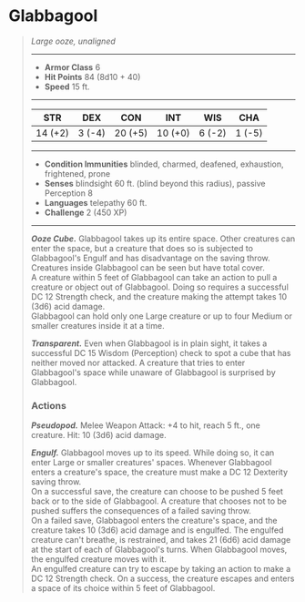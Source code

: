 # Glabbagool
>*Large ooze, unaligned*
>___
>- **Armor Class** 6
>- **Hit Points** 84 (8d10 + 40)
>- **Speed** 15 ft.
>___
>|STR|DEX|CON|INT|WIS|CHA|
>|:---:|:---:|:---:|:---:|:---:|:---:|
>|14 (+2)|3 (-4)|20 (+5)|10 (+0)|6 (-2)|1 (-5)|
>___
>- **Condition Immunities** blinded, charmed, deafened, exhaustion, frightened, prone
>- **Senses** blindsight 60 ft. (blind beyond this radius), passive Perception 8
>- **Languages** telepathy 60 ft.
>- **Challenge** 2 (450 XP)
>___
>***Ooze Cube.*** Glabbagool takes up its entire space. Other creatures can enter the space, but a creature that does so is subjected to Glabbagool's Engulf and has disadvantage on the saving throw.  
>Creatures inside Glabbagool can be seen but have total cover.  
>A creature within 5 feet of Glabbagool can take an action to pull a creature or object out of Glabbagool. Doing so requires a successful DC 12 Strength check, and the creature making the attempt takes 10 (3d6) acid damage.  
>Glabbagool can hold only one Large creature or up to four Medium or smaller creatures inside it at a time.  
>
>***Transparent.*** Even when Glabbagool is in plain sight, it takes a successful DC 15 Wisdom (Perception) check to spot a cube that has neither moved nor attacked. A creature that tries to enter Glabbagool's space while unaware of Glabbagool is surprised by Glabbagool.  
>
>### Actions
>***Pseudopod.*** Melee Weapon Attack: +4 to hit, reach 5 ft., one creature. Hit: 10 (3d6) acid damage.  
>
>***Engulf.*** Glabbagool moves up to its speed. While doing so, it can enter Large or smaller creatures' spaces. Whenever Glabbagool enters a creature's space, the creature must make a DC 12 Dexterity saving throw.  
>On a successful save, the creature can choose to be pushed 5 feet back or to the side of Glabbagool. A creature that chooses not to be pushed suffers the consequences of a failed saving throw.  
>On a failed save, Glabbagool enters the creature's space, and the creature takes 10 (3d6) acid damage and is engulfed. The engulfed creature can't breathe, is restrained, and takes 21 (6d6) acid damage at the start of each of Glabbagool's turns. When Glabbagool moves, the engulfed creature moves with it.  
>An engulfed creature can try to escape by taking an action to make a DC 12 Strength check. On a success, the creature escapes and enters a space of its choice within 5 feet of Glabbagool.